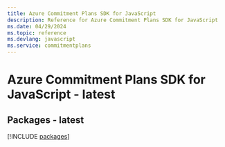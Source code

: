 ```yaml
---
title: Azure Commitment Plans SDK for JavaScript
description: Reference for Azure Commitment Plans SDK for JavaScript
ms.date: 04/29/2024
ms.topic: reference
ms.devlang: javascript
ms.service: commitmentplans
---
```

# Azure Commitment Plans SDK for JavaScript - latest
## Packages - latest
[!INCLUDE [packages](commitment-plans-index.md)]